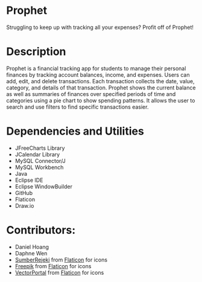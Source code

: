 # Prophet
Struggling to keep up with tracking all your expenses? Profit off of Prophet! 

# Description
Prophet is a financial tracking app for students to manage their personal finances by tracking account balances, income, and expenses. Users can add, edit, and delete transactions. Each transaction collects the date, value, category, and details of that transaction. Prophet shows the current balance as well as summaries of finances over specified periods of time and categories using a pie chart to show spending patterns. It allows the user to search and use filters to find specific transactions easier. 

# Dependencies and Utilities
- JFreeCharts Library
- JCalendar Library
- MySQL Connector/J
- MySQL Workbench
- Java
- Eclipse IDE
- Eclipse WindowBuilder
- GitHub
- Flaticon
- Draw.io

# Contributors:
- Daniel Hoang
- Daphne Wen
- [SumberRejeki](https://www.flaticon.com/authors/sumberrejeki) from [Flaticon](https://www.flaticon.com) for icons
- [Freepik](https://www.freepik.com/) from [Flaticon](https://www.flaticon.com) for icons
- [VectorPortal](https://www.flaticon.com/authors/vectorportal) from [Flaticon](https://www.flaticon.com) for icons